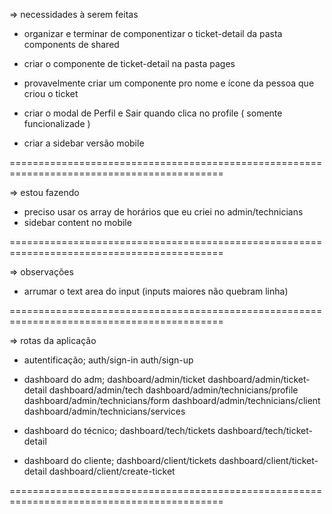 => necessidades à serem feitas

- organizar e terminar de componentizar o ticket-detail da pasta components de shared
- criar o componente de ticket-detail na pasta pages
- provavelmente criar um componente pro nome e ícone da pessoa que criou o ticket

- criar o modal de Perfil e Sair quando clica no profile ( somente funcionalizade )
- criar a sidebar versão mobile

===========================================================================================

=> estou fazendo

- preciso usar os array de horários que eu criei no admin/technicians
- sidebar content no mobile

===========================================================================================

=> observações

- arrumar o text area do input (inputs maiores não quebram linha)

===========================================================================================

=> rotas da aplicação

- autentificação;
  auth/sign-in
  auth/sign-up

- dashboard do adm;
  dashboard/admin/ticket
  dashboard/admin/ticket-detail
  dashboard/admin/tech
  dashboard/admin/technicians/profile
  dashboard/admin/technicians/form
  dashboard/admin/technicians/client
  dashboard/admin/technicians/services

- dashboard do técnico;
  dashboard/tech/tickets
  dashboard/tech/ticket-detail

- dashboard do cliente;
  dashboard/client/tickets
  dashboard/client/ticket-detail
  dashboard/client/create-ticket

===========================================================================================
